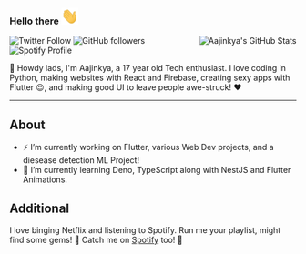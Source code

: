### Hello there <img src="https://github.com/aajinkya1203/aajinkya1203/blob/master/resources/wave.gif" width="30px">

<!--
**aajinkya1203/aajinkya1203** is a ✨ _special_ ✨ repository because its `README.md` (this file) appears on your GitHub profile.

Here are some ideas to get you started: -->

<img alt="Aajinkya's GitHub Stats" src="https://github-readme-stats.vercel.app/api?username=aajinkya1203&show_icons=true&title_color=fff&icon_color=79ff97&text_color=9f9f9f&bg_color=151515" align="right">

![Twitter Follow](https://img.shields.io/twitter/follow/aajinkya1203?style=social)
![GitHub followers](https://img.shields.io/github/followers/aajinkya1203?style=social)
![Spotify Profile](http://img.shields.io/badge/Spotify-aajinkya1203-green?style=flat&logo=spotify&??link=http://left&link=https://open.spotify.com/user/7m7i9ksejf0fjmqaampggu451?si=3zIGGcUoTIGkiHQhBzlkSQ&??color=#1DB954)

👋 Howdy lads, I'm Aajinkya, a 17 year old Tech enthusiast. I love coding in Python, making websites with React and Firebase, creating sexy apps with Flutter :heart_eyes:, and making good UI to leave people awe-struck! :heart:

---------------------------------------------------------------------------------------------------------------------------------------------------------------------------------


## About
- ⚡ I’m currently working on Flutter, various Web Dev projects, and a diesease detection ML Project!
- 💬 I’m currently learning Deno, TypeScript along with NestJS and Flutter Animations.

## Additional
I love binging Netflix and listening to Spotify. Run me your playlist, might find some gems! :eyes: Catch me on [Spotify](https://open.spotify.com/user/7m7i9ksejf0fjmqaampggu451?si=3zIGGcUoTIGkiHQhBzlkSQ) too! :musical_note:
